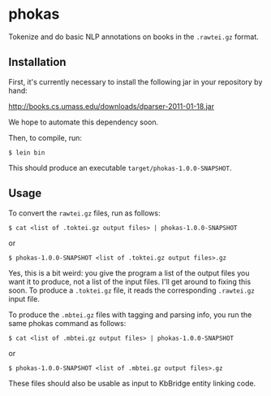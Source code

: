 # phokas

Tokenize and do basic NLP annotations on books in the `.rawtei.gz`
format.

## Installation

First, it's currently necessary to install the following jar in your
repository by hand:

http://books.cs.umass.edu/downloads/dparser-2011-01-18.jar

We hope to automate this dependency soon.

Then, to compile, run:

    $ lein bin

This should produce an executable `target/phokas-1.0.0-SNAPSHOT`.

## Usage

To convert the `rawtei.gz` files, run as follows:

    $ cat <list of .toktei.gz output files> | phokas-1.0.0-SNAPSHOT

or

    $ phokas-1.0.0-SNAPSHOT <list of .toktei.gz output files>.gz

Yes, this is a bit weird: you give the program a list of the output
files you want it to produce, not a list of the input files.  I'll get
around to fixing this soon.  To produce a `.toktei.gz` file, it reads
the corresponding `.rawtei.gz` input file.

To produce the `.mbtei.gz` files with tagging and parsing info, you
run the same phokas command as follows:

    $ cat <list of .mbtei.gz output files> | phokas-1.0.0-SNAPSHOT

or

    $ phokas-1.0.0-SNAPSHOT <list of .mbtei.gz output files>.gz

These files should also be usable as input to KbBridge entity linking
code.
